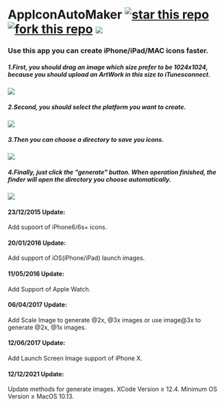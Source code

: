 # AppIconAutoMaker [![star this repo](http://githubbadges.com/star.svg?user=Kito0615&repo=AppIconAutoMaker&style=default)](https://github.com/Kito0615/AppIconAutoMaker)  [![fork this repo](http://githubbadges.com/fork.svg?user=Kito0615&repo=AppIconAutoMaker&style=default)](https://github.com/Kito0615/AppIconAutoMaker/fork) ![](https://img.shields.io/badge/Platform-OS%20X-green.svg?style=plastic)
### Use this app you can create iPhone/iPad/MAC icons faster.

##### 1.First, you should drag an image which size prefer to be 1024x1024, because you should upload an ArtWork in this size to iTunesconnect.

![](https://github.com/Kito0615/AppIconAutoMaker/raw/master/.First.png)  
##### 2.Second, you should select the platform you want to create.

![](https://github.com/Kito0615/AppIconAutoMaker/raw/master/.Second.png)

##### 3.Then you can choose a directory to save you icons.

![](https://github.com/Kito0615/AppIconAutoMaker/raw/master/.Third.png)

##### 4.Finally, just click the "generate" button. When operation finished, the finder will open the directory you choose automatically.

![](https://github.com/Kito0615/AppIconAutoMaker/raw/master/.Fourth.png)

#### 23/12/2015 Update:

Add supoort of iPhone6/6s+ icons.

#### 20/01/2016 Update:

Add support of iOS(iPhone/iPad) launch images.

#### 11/05/2016 Update:

Add Support of Apple Watch.

#### 06/04/2017 Update:

Add Scale Image to generate @2x, @3x images or use image@3x to generate @2x, @1x images.

#### 12/06/2017 Update:

Add Launch Screen Image support of iPhone X.

#### 12/12/2021 Update:
Update methods for generate images.
XCode Version ≥ 12.4. Minimum OS Version ≥ MacOS 10.13.
